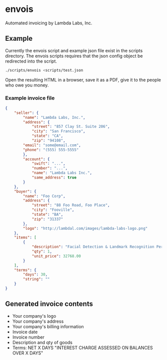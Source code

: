 envois
======

Automated invoicing by Lambda Labs, Inc.

## Example 

Currently the envois script and example json file exist in the
scripts directory. The envois scripts requires that the json
config object be redirected into the script.

```bash
./scripts/envois <scripts/test.json 
```

Open the resulting HTML in a browser, save it as a PDF, give it to the people
who owe you money.

### Example invoice file

```json
{
    "seller": {
        "name": "Lambda Labs, Inc.",
        "address": {
            "street": "857 Clay St. Suite 206",
            "city": "San Francisco",
            "state": "CA",
            "zip": "94108",
	    "email": "some@email.com",
	    "phone": "(555) 555-5555"
        },
        "account": {
            "swift": "...",
            "number": "...",
            "name": "Lambda Labs Inc.",
            "same_address": true
        }
    },
    "buyer": {
        "name": "Foo Corp",
        "address": {
            "street": "88 Foo Road, Foo Place",
            "city": "Fooville",
            "state": "BA",
            "zip": "31337"
        },
        "logo": "http://lambdal.com/images/lambda-labs-logo.png"
    },
    "items": [
        {
            "description": "Facial Detection & Landmark Recognition Perpetual License",
            "qty": 1,
            "unit_price": 32768.00
        }
    ],
    "terms": {
        "days": 30,
        "string": ""
    }
}
```

## Generated invoice contents

- Your company's logo
- Your company's address
- Your company's billing information
- Invoice date
- Invoice number
- Description and qty of goods
- Terms: NET X DAYS "INTEREST CHARGE ASSESSED ON BALANCES OVER X DAYS"
